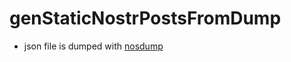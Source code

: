 # genStaticNostrPostsFromDump
- json file is dumped with [nosdump](https://github.com/jiftechnify/nosdump)
